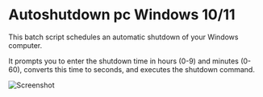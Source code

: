 # Autoshutdown pc Windows 10/11
This batch script schedules an automatic shutdown of your Windows computer.

It prompts you to enter the shutdown time in hours (0-9) and minutes (0-60), converts this time to seconds, and executes the shutdown command.

![Screenshot](screen-of-usage)

